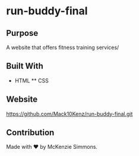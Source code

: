 # run-buddy-final

## Purpose
A website that offers fitness training services/

## Built With
* HTML
** CSS

## Website
https://github.com/Mack10Kenz/run-buddy-final.git

## Contribution
Made with ❤️ by McKenzie Simmons.
